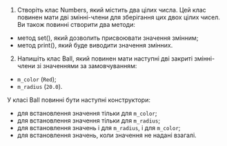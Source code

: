 1. Створіть клас Numbers, який містить два цілих числа. Цей клас повинен мати дві змінні-члени для зберігання цих двох цілих чисел. Ви також повинні створити два методи:  
  - метод set(), який дозволить присвоювати значення змінним;  
  - метод print(), який буде виводити значення змінних.  
2. Напишіть клас Ball, який повинен мати наступні дві закриті змінні-члени зі значеннями за замовчуванням:  
- `m_color` (`Red`);  
- `m_radius` (`20.0`).  

У класі Ball повинні бути наступні конструктори:  
- для встановлення значення тільки для `m_color`;  
- для встановлення значення тільки для `m_radius`;  
- для встановлення значень і для `m_radius`, і для `m_color`;  
- для встановлення значень, коли значення не надані взагалі.  
